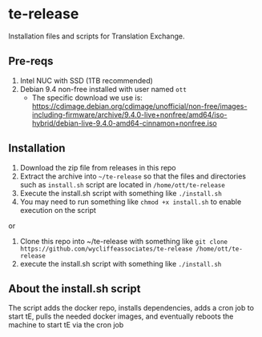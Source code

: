 # te-release
Installation files and scripts for Translation Exchange.

## Pre-reqs
1. Intel NUC with SSD (1TB recommended)
1. Debian 9.4 non-free installed with user named `ott`
    * The specific download we use is: https://cdimage.debian.org/cdimage/unofficial/non-free/images-including-firmware/archive/9.4.0-live+nonfree/amd64/iso-hybrid/debian-live-9.4.0-amd64-cinnamon+nonfree.iso

## Installation

1. Download the zip file from releases in this repo
1. Extract the archive into `~/te-release` so that the files and directories such as `install.sh` script are located in `/home/ott/te-release`
1. Execute the install.sh script with something like `./install.sh`
1. You may need to run something like `chmod +x install.sh` to enable execution on the script

or

1. Clone this repo into ~/te-release with something like `git clone https://github.com/wycliffeassociates/te-release /home/ott/te-release`
1. execute the install.sh script with something like `./install.sh`


## About the install.sh script
The script adds the docker repo, installs dependencies, adds a cron job to start tE, pulls the needed docker images, and eventually reboots the machine to start tE via the cron job
